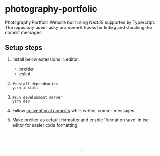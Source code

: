 # photography-portfolio

Photography Portfolio Website built using NextJS supported by Typescript.
The repository uses husky pre-commit hooks for linting and checking the commit messages.

## Setup steps

<!-- This is an HTML comment in Markdown -->

1. Install below extensions in editor.
   - prettier
   - eslint
2. ```
   #install dependencies
   yarn install
   ```
3. ```
   #run development server
   yarn dev
   ```
4. Follow [conventional commits](https://www.conventionalcommits.org/en/v1.0.0/) while writing commit messages.
5. Make prettier as default formatter and enable 'format on save' in the editor for easier code formatting.

   </br>
   </br>

<p align="center">
    <a aria-label="React" href="https://legacy.reactjs.org/docs/getting-started.html">
        <img alt="" src="https://skills.thijs.gg/icons?i=react">
    </a>
    <a aria-label="NextJS" href="https://nextjs.org/docs">
        <img alt="" src="https://skills.thijs.gg/icons?i=nextjs">
    </a>
    <a aria-label="Typescript" href="https://www.typescriptlang.org/docs/handbook/intro.html">
        <img alt="" src="https://skills.thijs.gg/icons?i=ts">
    </a>
</p>

<p align="center">
    <a aria-label="License" href="https://github.com/vercel/next.js/blob/canary/license.md">
        <img alt="" src="https://img.shields.io/npm/l/next.svg?style=for-the-badge&labelColor=000000">
    </a>
</p>
